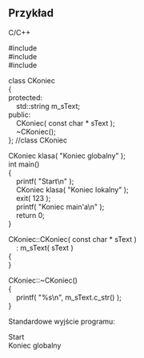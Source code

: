 ## Przykład

C/C++

#include <string>  
#include <cstdio>  
#include <cstdlib>  
  
class CKoniec  
{  
protected:  
    std::string m_sText;  
public:  
    CKoniec( const char * sText );  
    ~CKoniec();  
}; //class CKoniec  
  
CKoniec klasa( "Koniec globalny" );  
int main()  
{  
    printf( "Start\n" );  
    CKoniec klasa( "Koniec lokalny" );  
    exit( 123 );  
    printf( "Koniec main'a\n" );  
    return 0;  
}  
  
CKoniec::CKoniec( const char * sText )  
    : m_sText( sText )  
{  
}  
  
CKoniec::~CKoniec()  
{  
    printf( "%s\n", m_sText.c_str() );  
}  

Standardowe wyjście programu:  

Start  
Koniec globalny